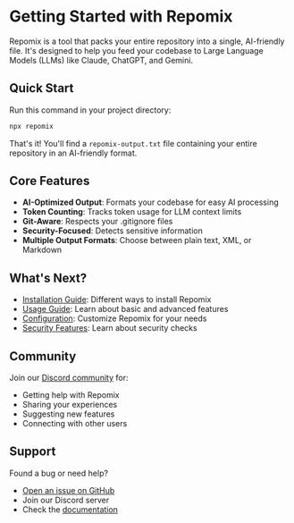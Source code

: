 # Getting Started with Repomix

Repomix is a tool that packs your entire repository into a single, AI-friendly file. It's designed to help you feed your codebase to Large Language Models (LLMs) like Claude, ChatGPT, and Gemini.

## Quick Start

Run this command in your project directory:

```bash
npx repomix
```

That's it! You'll find a `repomix-output.txt` file containing your entire repository in an AI-friendly format.

## Core Features

- **AI-Optimized Output**: Formats your codebase for easy AI processing
- **Token Counting**: Tracks token usage for LLM context limits
- **Git-Aware**: Respects your .gitignore files
- **Security-Focused**: Detects sensitive information
- **Multiple Output Formats**: Choose between plain text, XML, or Markdown

## What's Next?

- [Installation Guide](./installation.md): Different ways to install Repomix
- [Usage Guide](./usage.md): Learn about basic and advanced features
- [Configuration](./configuration.md): Customize Repomix for your needs
- [Security Features](./security.md): Learn about security checks

## Community

Join our [Discord community](https://discord.gg/wNYzTwZFku) for:
- Getting help with Repomix
- Sharing your experiences
- Suggesting new features
- Connecting with other users

## Support

Found a bug or need help?
- [Open an issue on GitHub](https://github.com/yamadashy/repomix/issues)
- Join our Discord server
- Check the [documentation](https://repomix.com)
